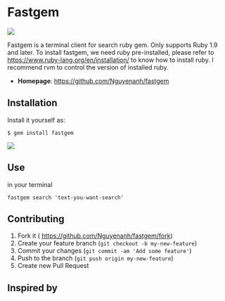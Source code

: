 # Fastgem
![](https://badge.fury.io/rb/fastgem.svg)

Fastgem is a terminal client for search ruby gem.
Only supports Ruby 1.9 and later.
To install fastgem, we need ruby pre-installed, please refer to https://www.ruby-lang.org/en/installation/ to know how to install ruby.
I recommend rvm to control the version of installed ruby.


- **Homepage**: https://github.com/Nguyenanh/fastgem



## Installation
Install it yourself as:
```
$ gem install fastgem
```
![](https://cloud.githubusercontent.com/assets/7424863/12011037/5bb30e08-acf1-11e5-9a9d-db3685af0621.jpg)

## Use
in your terminal
```
fastgem search 'text-you-want-search'
```

## Contributing

1. Fork it ( https://github.com/Nguyenanh/fastgem/fork)
2. Create your feature branch (`git checkout -b my-new-feature`)
3. Commit your changes (`git commit -am 'Add some feature'`)
4. Push to the branch (`git push origin my-new-feature`)
5. Create new Pull Request

## Inspired by
